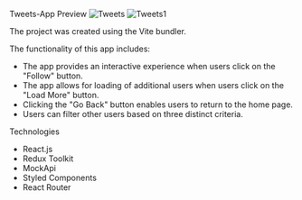 Tweets-App
Preview
![Tweets](https://user-images.githubusercontent.com/109728377/234537041-d55d663b-cfae-4e3d-a184-89b13507a913.jpg)
![Tweets1](https://user-images.githubusercontent.com/109728377/234537117-51b450f6-1f88-4327-84fb-7e6ab59b4f34.jpg)


The project was created using the Vite bundler.

The functionality of this app includes:

- The app provides an interactive experience when users click on the "Follow" button.
- The app allows for loading of additional users when users click on the "Load More" button.
- Clicking the "Go Back" button enables users to return to the home page.
- Users can filter other users based on three distinct criteria.

Technologies

 - React.js
 - Redux Toolkit
 - MockApi
 - Styled Components
 - React Router
